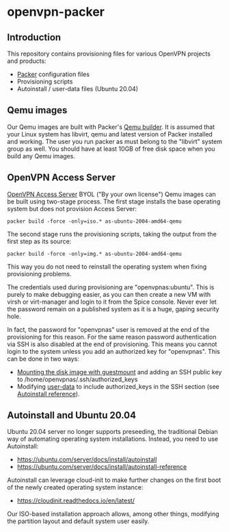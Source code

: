 # openvpn-packer

## Introduction

This repository contains provisioning files for various OpenVPN projects and
products:

* [Packer](https://www.packer.io/) configuration files
* Provisioning scripts
* Autoinstall / user-data files (Ubuntu 20.04)

## Qemu images

Our Qemu images are built with Packer's [Qemu builder](https://www.packer.io/docs/builders/qemu).
It is assumed that your Linux system has libvirt, qemu and latest version of
Packer installed and working. The user you run packer as must belong to the
"libvirt" system group as well. You should have at least 10GB of free disk space
when you build any Qemu images.

## OpenVPN Access Server

[OpenVPN Access Server](https://openvpn.net/access-server/) BYOL ("By your own
license") Qemu images can be built using two-stage process. The first stage installs
the base operating system but does not provision Access Server:

    packer build -force -only=iso.* as-ubuntu-2004-amd64-qemu

The second stage runs the provisioning scripts, taking the output from the first
step as its source:

    packer build -force -only=img.* as-ubuntu-2004-amd64-qemu

This way you do not need to reinstall the operating system when fixing
provisioning problems.

The credentials used during provisioning are "openvpnas:ubuntu". This is purely
to make debugging easier, as you can then create a new VM with virsh or
virt-manager and login to it from the Spice console. Never ever let the
password remain on a published system as it is a huge, gaping security hole. 

In fact, the password for "openvpnas" user is removed at the end of the
provisioning for this reason. For the same reason password authentication via
SSH is also disabled at the end of provisioning. This means you cannot login to
the system unless you add an authorized key for "openvpnas". This can be done
in two ways:

* [Mounting the disk image with guestmount](https://www.xmodulo.com/mount-qcow2-disk-image-linux.html) and adding an SSH public key to /home/openvpnas/.ssh/authorized_keys
* Modifying [user-data](as-ubuntu-2004-amd64-qemu/http/as-ubuntu-2004-amd64-qemu/user-data) to include authorized_keys in the SSH section (see [Autoinstall reference](https://ubuntu.com/server/docs/install/autoinstall-reference)).

## Autoinstall and Ubuntu 20.04

Ubuntu 20.04 server no longer supports preseeding, the traditional Debian way
of automating operating system installations. Instead, you need to use Autoinstall:

* https://ubuntu.com/server/docs/install/autoinstall
* https://ubuntu.com/server/docs/install/autoinstall-reference

Autoinstall can leverage cloud-init to make further changes on the first boot
of the newly created operating system instance:

* https://cloudinit.readthedocs.io/en/latest/

Our ISO-based installation approach allows, among other things, modifying the
partition layout and default system user easily.
